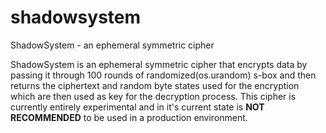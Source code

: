 # shadowsystem
ShadowSystem - an ephemeral symmetric cipher

ShadowSystem is an ephemeral symmetric cipher that encrypts data by passing it through 100 rounds of randomized(os.urandom) s-box and
then returns the ciphertext and random byte states used for the encryption which are then used as key for the decryption process. This cipher
is currently entirely experimental and in it's current state is **NOT RECOMMENDED** to be used in a production environment.

